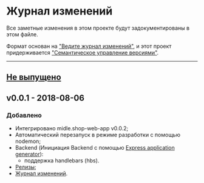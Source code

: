 # Журнал изменений

Все заметные изменения в этом проекте будут задокументированы в этом файле.

Формат основан на ["Ведите журнал изменений"](http://keepachangelog.com/ru/),
и этот проект придерживается ["Семантическое управление версиями"](
http://semver.org/).

***

## [Не выпущено]

## v0.0.1 - 2018-08-06
### Добавлено
- Интегрировано midle.shop-web-app v0.0.2;
- Автоматический перезапуск в режиме разработки с помощью nodemon;
- Backend (Инициация Backend с помощью
[Express application generator](http://expressjs.com/starter/generator.html)):
    - поддержка handlebars (hbs).
- [Релизы](/releases);
- [Журнал изменений](/changelog).

[Не выпущено]: https://github.com/midle-shop/midle.shop-web-app/compare/v0.0.1...HEAD
